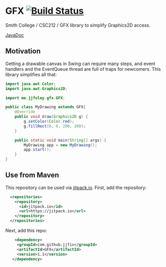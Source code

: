 # GFX [![Build Status](https://travis-ci.org/jjfiv/GFX.svg?branch=master)](https://travis-ci.org/jjfiv/GFX)
Smith College / CSC212 / GFX library to simplify Graphics2D access.

[JavaDoc](https://jitpack.io/com/github/jjfiv/GFX/1.1/javadoc/)


## Motivation

Getting a drawable canvas in Swing can require many steps, and event handlers and the EventQueue thread are full of traps for newcomers. This library simplifies all that:

```java
import java.awt.Color;
import java.awt.Graphics2D;

import me.jjfoley.gfx.GFX;

public class MyDrawing extends GFX{
	@Override
	public void draw(Graphics2D g) {
		g.setColor(Color.red);
		g.fillRect(0, 0, 200, 200);
	}

	public static void main(String[] args) {
		MyDrawing app = new MyDrawing();
		app.start();
	}
}
```

## Use from Maven
This repository can be used via [jitpack.io](https://jitpack.io). First, add the repository:

```xml
  <repositories>
    <repository>
      <id>jitpack.io</id>
      <url>https://jitpack.io</url>
    </repository>
  </repositories>
  ```
  
 Next, add this repo:
 ```xml
     <dependency>
      <groupId>com.github.jjfiv</groupId>
      <artifactId>GFX</artifactId>
      <version>1.1</version>
    </dependency>
 ```
